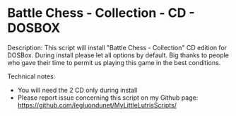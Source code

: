 # Battle Chess - Collection - CD - DOSBOX

Description:
This script will install "Battle Chess - Collection" CD edition for DOSBox.
During install please let all options by default. 
Big thanks to people who gave their time to permit us playing this game in the best conditions.

Technical notes:
- You will need the 2 CD only during install
- Please report issue concerning this script on my Github page:
https://github.com/legluondunet/MyLittleLutrisScripts/
